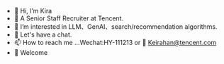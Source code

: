 - 👋 Hi, I’m Kira
- 👀 A Senior Staff Recruiter at Tencent.
- 🌱 I’m interested in LLM、GenAI、search/recommendation algorithms.
- 💞️ Let's have a chat.
- 📫 How to reach me ...Wechat:HY-111213 or 📧 Keirahan@tencent.com
- 🌠 Welcome 
<!---
KeiraH-Y/KeiraH-Y is a ✨ special ✨ repository because its `README.md` (this file) appears on your GitHub profile.
You can click the Preview link to take a look at your changes.
--->

